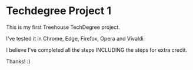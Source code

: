 # Techdegree Project 1

This is my first Treehouse TechDegree project.

I've tested it in Chrome, Edge, Firefox, Opera and Vivaldi.

I believe I've completed all the steps INCLUDING the steps for extra credit.

Thanks! :)
